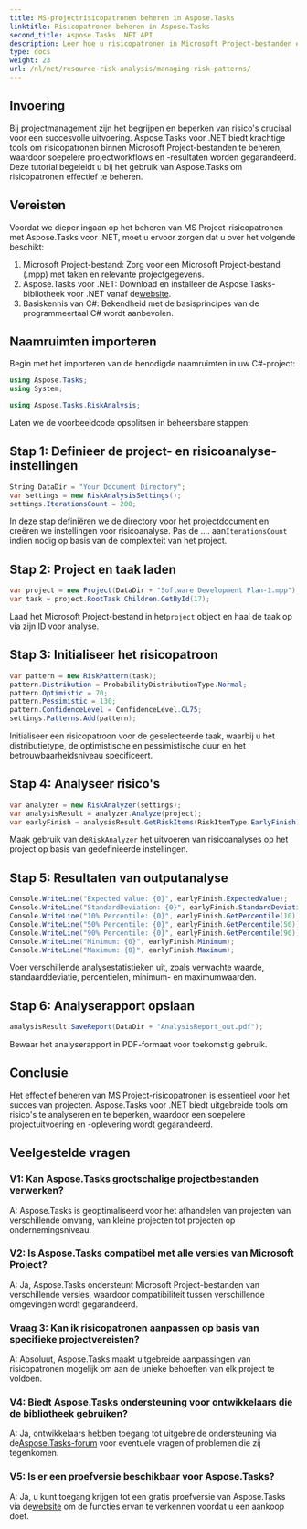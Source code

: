```yaml
---
title: MS-projectrisicopatronen beheren in Aspose.Tasks
linktitle: Risicopatronen beheren in Aspose.Tasks
second_title: Aspose.Tasks .NET API
description: Leer hoe u risicopatronen in Microsoft Project-bestanden effectief kunt beheren met Aspose.Tasks voor .NET. Verbeter de projectresultaten met krachtige risicoanalysetools.
type: docs
weight: 23
url: /nl/net/resource-risk-analysis/managing-risk-patterns/
---
```

## Invoering
Bij projectmanagement zijn het begrijpen en beperken van risico's cruciaal voor een succesvolle uitvoering. Aspose.Tasks voor .NET biedt krachtige tools om risicopatronen binnen Microsoft Project-bestanden te beheren, waardoor soepelere projectworkflows en -resultaten worden gegarandeerd. Deze tutorial begeleidt u bij het gebruik van Aspose.Tasks om risicopatronen effectief te beheren.

## Vereisten

Voordat we dieper ingaan op het beheren van MS Project-risicopatronen met Aspose.Tasks voor .NET, moet u ervoor zorgen dat u over het volgende beschikt:

1. Microsoft Project-bestand: Zorg voor een Microsoft Project-bestand (.mpp) met taken en relevante projectgegevens.
2.  Aspose.Tasks voor .NET: Download en installeer de Aspose.Tasks-bibliotheek voor .NET vanaf de[website](https://releases.aspose.com/tasks/net/).
3. Basiskennis van C#: Bekendheid met de basisprincipes van de programmeertaal C# wordt aanbevolen.

## Naamruimten importeren

Begin met het importeren van de benodigde naamruimten in uw C#-project:

```csharp
using Aspose.Tasks;
using System;

using Aspose.Tasks.RiskAnalysis;
```

Laten we de voorbeeldcode opsplitsen in beheersbare stappen:

## Stap 1: Definieer de project- en risicoanalyse-instellingen

```csharp
String DataDir = "Your Document Directory";
var settings = new RiskAnalysisSettings();
settings.IterationsCount = 200;
```

In deze stap definiëren we de directory voor het projectdocument en creëren we instellingen voor risicoanalyse. Pas de .... aan`IterationsCount` indien nodig op basis van de complexiteit van het project.

## Stap 2: Project en taak laden

```csharp
var project = new Project(DataDir + "Software Development Plan-1.mpp");
var task = project.RootTask.Children.GetById(17);
```

 Laad het Microsoft Project-bestand in het`project` object en haal de taak op via zijn ID voor analyse.

## Stap 3: Initialiseer het risicopatroon

```csharp
var pattern = new RiskPattern(task);
pattern.Distribution = ProbabilityDistributionType.Normal;
pattern.Optimistic = 70;
pattern.Pessimistic = 130;
pattern.ConfidenceLevel = ConfidenceLevel.CL75;
settings.Patterns.Add(pattern);
```

Initialiseer een risicopatroon voor de geselecteerde taak, waarbij u het distributietype, de optimistische en pessimistische duur en het betrouwbaarheidsniveau specificeert.

## Stap 4: Analyseer risico's

```csharp
var analyzer = new RiskAnalyzer(settings);
var analysisResult = analyzer.Analyze(project);
var earlyFinish = analysisResult.GetRiskItems(RiskItemType.EarlyFinish).Get(project.RootTask);
```

 Maak gebruik van de`RiskAnalyzer` het uitvoeren van risicoanalyses op het project op basis van gedefinieerde instellingen.

## Stap 5: Resultaten van outputanalyse

```csharp
Console.WriteLine("Expected value: {0}", earlyFinish.ExpectedValue);
Console.WriteLine("StandardDeviation: {0}", earlyFinish.StandardDeviation);
Console.WriteLine("10% Percentile: {0}", earlyFinish.GetPercentile(10));
Console.WriteLine("50% Percentile: {0}", earlyFinish.GetPercentile(50));
Console.WriteLine("90% Percentile: {0}", earlyFinish.GetPercentile(90));
Console.WriteLine("Minimum: {0}", earlyFinish.Minimum);
Console.WriteLine("Maximum: {0}", earlyFinish.Maximum);
```

Voer verschillende analysestatistieken uit, zoals verwachte waarde, standaarddeviatie, percentielen, minimum- en maximumwaarden.

## Stap 6: Analyserapport opslaan

```csharp
analysisResult.SaveReport(DataDir + "AnalysisReport_out.pdf");
```

Bewaar het analyserapport in PDF-formaat voor toekomstig gebruik.

## Conclusie

Het effectief beheren van MS Project-risicopatronen is essentieel voor het succes van projecten. Aspose.Tasks voor .NET biedt uitgebreide tools om risico's te analyseren en te beperken, waardoor een soepelere projectuitvoering en -oplevering wordt gegarandeerd.

## Veelgestelde vragen

### V1: Kan Aspose.Tasks grootschalige projectbestanden verwerken?

A: Aspose.Tasks is geoptimaliseerd voor het afhandelen van projecten van verschillende omvang, van kleine projecten tot projecten op ondernemingsniveau.

### V2: Is Aspose.Tasks compatibel met alle versies van Microsoft Project?

A: Ja, Aspose.Tasks ondersteunt Microsoft Project-bestanden van verschillende versies, waardoor compatibiliteit tussen verschillende omgevingen wordt gegarandeerd.

### Vraag 3: Kan ik risicopatronen aanpassen op basis van specifieke projectvereisten?

A: Absoluut, Aspose.Tasks maakt uitgebreide aanpassingen van risicopatronen mogelijk om aan de unieke behoeften van elk project te voldoen.

### V4: Biedt Aspose.Tasks ondersteuning voor ontwikkelaars die de bibliotheek gebruiken?

 A: Ja, ontwikkelaars hebben toegang tot uitgebreide ondersteuning via de[Aspose.Tasks-forum](https://forum.aspose.com/c/tasks/15) voor eventuele vragen of problemen die zij tegenkomen.

### V5: Is er een proefversie beschikbaar voor Aspose.Tasks?

 A: Ja, u kunt toegang krijgen tot een gratis proefversie van Aspose.Tasks via de[website](https://releases.aspose.com/) om de functies ervan te verkennen voordat u een aankoop doet.